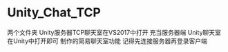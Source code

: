 # Unity_Chat_TCP
两个文件夹 Unity服务器TCP聊天室在VS2017中打开 充当服务器端
Unity聊天室在Unity中打开即可
制作的简易聊天室功能 记得先连接服务器再登录客户端
